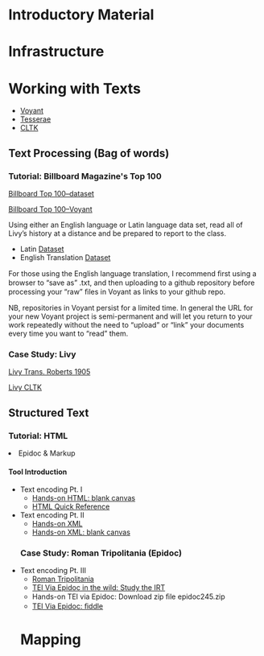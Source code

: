Introductory Material
===

Infrastructure
===

Working with Texts
===


<ul>
<li><a href="https://voyant-tools.org/">Voyant</a></li>
<li><a href="http://tesserae.caset.buffalo.edu/">Tesserae</a></li>
<li><a href="http://cltk.org/">CLTK</a></li>
</ul>

## Text Processing (Bag of words)

### Tutorial: Billboard Magazine's Top 100 

[Billboard Top 100–dataset](https://ucla.box.com/s/udoi7xevkxm1ctmcghix34t5wu5vsczd)


[Billboard Top 100–Voyant](https://voyant-tools.org/?corpus=c4f2af29137822e633da6bca64b6d7a3)

<p>Using either an English language or Latin language data set, read all of Livy’s history at a distance and be prepared to report to the class.</p>
<ul>
<li>Latin <a href="https://github.com/cltk/latin_text_latin_library/tree/master/livy">Dataset</a></li>
<li>English Translation <a href="http://mcadams.posc.mu.edu/txt/ah/Livy/">Dataset</a></li>
</ul>
<p>For those using the English language translation, I recommend ﬁrst using a browser to “save as” .txt, and then uploading to a github repository before processing your “raw” ﬁles in Voyant as links to your github repo.</p>
<p>NB, repositories in Voyant persist for a limited time. In general the URL for your new Voyant project is semi-permanent and will let you return to your work repeatedly without the need to “upload” or “link” your documents every time you want to “read” them.</p>

### Case Study: Livy

[Livy Trans. Roberts 1905](https://voyant-tools.org/?corpus=6e014da933f6434fecddf253ce23a5d5)

[Livy CLTK](https://voyant-tools.org/?corpus=d9c9de31198902dbee1393bf77de81b1)

## Structured Text

### Tutorial: HTML

<li>Epidoc &amp; Markup</li>
 <h4 id="tool-introduction-1" class="subsubsectionHead"><span id="x1-14000"></span>Tool Introduction</h4>
<p><span id="x1-14000doc"></span></p>
<ul>
<li>Text encoding Pt. I
<ul>
<li><a href="https://jsfiddle.net/cjohanson/j84dk1cz/3/">Hands-on HTML: blank canvas</a></li>
<li><a href="http://www.simplehtmlguide.com/cheatsheet.php">HTML Quick Reference</a></li>
</ul></li>
<li>Text encoding Pt. II
<ul>
<li><a href="https://www.w3schools.com/xml/xml_xslt.asp">Hands-on XML</a></li>
<li><a href="http://fiddle.frameless.io/">Hands-on XML: blank canvas</a></li>
</ul></li>

### Case Study: Roman Tripolitania (Epidoc)

<li>Text encoding Pt. III
<ul>
<li><a href="https://peripleo.pelagios.org/ui#selected=http%3A%2F%2Fpleiades.stoa.org%2Fplaces%2F991354">Roman Tripolitania</a></li>
<li><a href="http://inslib.kcl.ac.uk/irt2009/IRT239.html#epidoc">TEI Via Epidoc in the wild: Study the IRT</a></li>
<li>Hands-on TEI via Epidoc: Download zip ﬁle epidoc245.zip</li>
<li><a href="http://fiddle.frameless.io/">TEI Via Epidoc: ﬁddle</a></li>
</ul></li>


# Mapping



